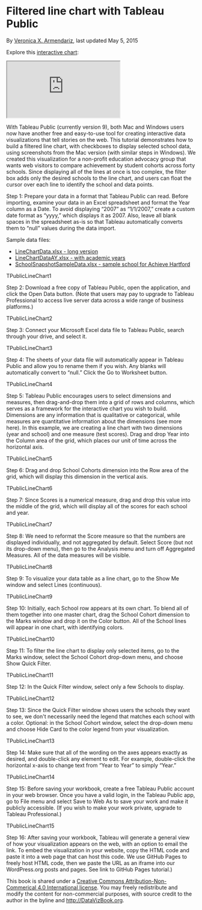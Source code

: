 # Filtered line chart with Tableau Public

By [Veronica X. Armendariz](introduction/contact.md), last updated May 5, 2015

Explore this [interactive chart](http://jackdougherty.github.io/tableau-public-sample/linechart.html):

<iframe src='http://jackdougherty.github.io/tableau-public-sample/linechart.html'></iframe>

With Tableau Public (currently version 9), both Mac and Windows users now have another free and easy-to-use tool for creating interactive data visualizations that tell stories on the web. This tutorial demonstrates how to build a filtered line chart, with checkboxes to display selected school data, using screenshots from the Mac version (with similar steps in Windows). We created this visualization for a non-profit education advocacy group that wants web visitors to compare achievement by student cohorts across forty schools. Since displaying all of the lines at once is too complex, the filter box adds only the desired schools to the line chart, and users can float the cursor over each line to identify the school and data points.

Step 1: Prepare your data in a format that Tableau Public can read. Before importing, examine your data in an Excel spreadsheet and format the Year column as a Date. To avoid displaying “2007” as “1/1/2007,” create a custom date format as “yyyy,” which displays it as 2007. Also, leave all blank spaces in the spreadsheet as-is so that Tableau automatically converts them to “null” values during the data import.

Sample data files:
- [LineChartData.xlsx - long version](LineChartData.xlsx)
- [LineChartDataAY.xlsx - with academic years](LineChartDataAY.xlsx)
- [SchoolSnapshotSampleData.xlsx - sample school for Achieve Hartford](SchoolSnapshotSampleData.xlsx)

TPublicLineChart1

Step 2: Download a free copy of Tableau Public, open the application, and click the Open Data button. (Note that users may pay to upgrade to Tableau Professional to access live server data across a wide range of business platforms.)

TPublicLineChart2

Step 3: Connect your Microsoft Excel data file to Tableau Public, search through your drive, and select it.

TPublicLineChart3

Step 4: The sheets of your data file will automatically appear in Tableau Public and allow you to rename them if you wish. Any blanks will automatically convert to “null.” Click the Go to Worksheet button.

TPublicLineChart4

Step 5: Tableau Public encourages users to select dimensions and measures, then drag-and-drop them into a grid of rows and columns, which serves as a framework for the interactive chart you wish to build. Dimensions are any information that is qualitative or categorical, while measures are quantitative information about the dimensions (see more here).  In this example, we are creating a line chart with two dimensions (year and school) and one measure (test scores). Drag and drop Year into the Column area of the grid, which places our unit of time across the horizontal axis.

TPublicLineChart5

Step 6: Drag and drop School Cohorts dimension into the Row area of the grid, which will display this dimension in the vertical axis.

TPublicLineChart6

Step 7: Since Scores is a numerical measure, drag and drop this value into the middle of the grid, which will display all of the scores for each school and year.

TPublicLineChart7

Step 8: We need to reformat the Score measure so that the numbers are displayed individually, and not aggregated by default. Select Score (but not its drop-down menu), then go to the Analysis menu and turn off Aggregated Measures. All of the data measures will be visible.

TPublicLineChart8

Step 9: To visualize your data table as a line chart, go to the Show Me window and select Lines (continuous).

TPublicLineChart9

Step 10: Initially, each School row appears at its own chart. To blend all of them together into one master chart, drag the School Cohort dimension to the Marks window and drop it on the Color button. All of the School lines will appear in one chart, with identifying colors.

TPublicLineChart10

Step 11: To filter the line chart to display only selected items, go to the Marks window, select the School Cohort drop-down menu, and choose Show Quick Filter.

TPublicLineChart11

Step 12: In the Quick Filter window, select only a few Schools to display.

TPublicLineChart12

Step 13: Since the Quick Filter window shows users the schools they want to see, we don't necessarily need the legend that matches each school with a color. Optional: in the School Cohort window, select the drop-down menu and choose Hide Card to the color legend from your visualization.

TPublicLineChart13

Step 14: Make sure that all of the wording on the axes appears exactly as desired, and double-click any element to edit. For example, double-click the horizontal x-axis to change text from “Year to Year” to simply “Year.”

TPublicLineChart14

Step 15: Before saving your workbook, create a free Tableau Public account in your web browser. Once you have a valid login, in the Tableau Public app, go to File menu and select Save to Web As to save your work and make it publicly accessible. (If you wish to make your work private, upgrade to Tableau Professional.)

TPublicLineChart15

Step 16: After saving your workbook, Tableau will generate a general view of how your visualization appears on the web, with an option to email the link. To embed the visualization in your website, copy the HTML code and paste it into a web page that can host this code. We use GitHub Pages to freely host HTML code, then we paste the URL as an iframe into our WordPress.org posts and pages. See link to GitHub Pages tutorial.)

This book is shared under a [Creative Commons Attribution-Non-Commerical 4.0 International license](http://creativecommons.org/licenses/by-nc/4.0/). You may freely redistribute and modify the content for non-commercial purposes, with source credit to the author in the byline and http://DataVizBook.org.
